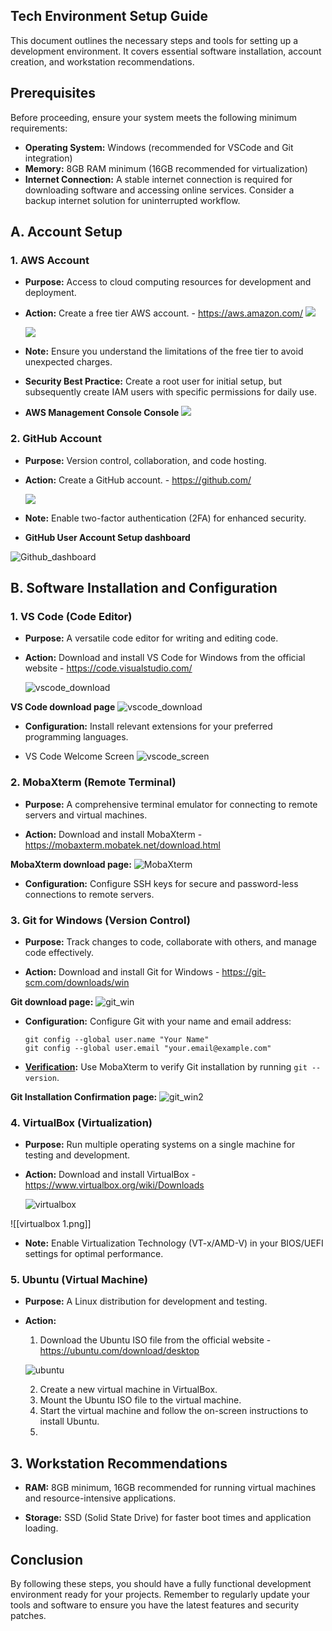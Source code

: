 
## Tech Environment Setup Guide

This document outlines the necessary steps and tools for setting up a development environment. It covers essential software installation, account creation, and workstation recommendations.

## Prerequisites

Before proceeding, ensure your system meets the following minimum requirements:

*   **Operating System:** Windows (recommended for VSCode and Git integration)
*   **Memory:** 8GB RAM minimum (16GB recommended for virtualization)
*   **Internet Connection:** A stable internet connection is required for downloading software and accessing online services. Consider a backup internet solution for uninterrupted workflow.

## A. Account Setup

### 1. AWS Account

*   **Purpose:** Access to cloud computing resources for development and deployment.
  
*   **Action:** Create a free tier AWS account. - https://aws.amazon.com/
    ![](https://github.com/istephenmichael/DevOps/blob/713a0f7e0b4d5e184816a4879287c579bf77219e/mini-projects/aws_free_tier.png)

    ![](https://github.com/istephenmichael/DevOps/blob/713a0f7e0b4d5e184816a4879287c579bf77219e/mini-projects/aws_signin.png)
  
*   **Note:** Ensure you understand the limitations of the free tier to avoid unexpected charges.
  
*   **Security Best Practice:** Create a root user for initial setup, but subsequently create IAM users with specific permissions for daily use.
  
* **AWS Management Console Console**
 ![](https://github.com/istephenmichael/DevOps/blob/e7114b839be95e6d8869b04a56869ccb0a8c1c0c/mini-projects/awsconsole.png)



### 2. GitHub Account

*   **Purpose:** Version control, collaboration, and code hosting.
  
*   **Action:** Create a GitHub account. - https://github.com/

     ![](https://github.com/istephenmichael/DevOps/blob/3fcb44acccca383659015c8c428ca8a23562b73f/mini-projects/github_home.png)
  
*   **Note:** Enable two-factor authentication (2FA) for enhanced security.
  
*  **GitHub User Account Setup dashboard**

  ![Github_dashboard](https://github.com/istephenmichael/DevOps/blob/ecf36556325819cdc3768f68cf34989ecd402644/mini-projects/githubnew.png)


## B. Software Installation and Configuration![]()

### 1. VS Code (Code Editor)

*   **Purpose:** A versatile code editor for writing and editing code.
  
*   **Action:** Download and install VS Code for Windows from the official website - https://code.visualstudio.com/

    ![vscode_download](https://github.com/istephenmichael/DevOps/blob/b6e6619935661404b93dea67c986ffeefb609b8d/mini-projects/vscode.png)
  
  **VS Code download page**
   ![vscode_download](https://github.com/istephenmichael/DevOps/blob/21372abac13f4439afb8d583882013ff769e32c8/mini-projects/vscode01.png)
  
*   **Configuration:** Install relevant extensions for your preferred programming languages.
  
* VS Code Welcome Screen
  ![vscode_screen](https://github.com/istephenmichael/DevOps/blob/21372abac13f4439afb8d583882013ff769e32c8/mini-projects/vscode02.png)

### 2. MobaXterm (Remote Terminal)

*   **Purpose:** A comprehensive terminal emulator for connecting to remote servers and virtual machines.
  
*   **Action:** Download and install MobaXterm - https://mobaxterm.mobatek.net/download.html
  
  **MobaXterm download page:** 
  ![MobaXterm](https://github.com/istephenmichael/DevOps/blob/21372abac13f4439afb8d583882013ff769e32c8/mini-projects/mobaxterm.png)
  
* **Configuration:** Configure SSH keys for secure and password-less connections to remote servers.

### 3. Git for Windows (Version Control)

*   **Purpose:** Track changes to code, collaborate with others, and manage code effectively.
  
*   **Action:** Download and install Git for Windows - https://git-scm.com/downloads/win
  
  **Git download page:** 
![git_win](https://github.com/istephenmichael/DevOps/blob/21372abac13f4439afb8d583882013ff769e32c8/mini-projects/git.png)

*   **Configuration:** Configure Git with your name and email address:

    ```
    git config --global user.name "Your Name"
    git config --global user.email "your.email@example.com"
    ```
*   **[Verification](pplx://action/followup):** Use MobaXterm to verify Git installation by running `git --version`.
  
  **Git Installation Confirmation page:** 
![git_win2](https://github.com/istephenmichael/DevOps/blob/21372abac13f4439afb8d583882013ff769e32c8/mini-projects/git-version.png)

### 4. VirtualBox (Virtualization)

*   **Purpose:** Run multiple operating systems on a single machine for testing and development.
*   **Action:** Download and install VirtualBox - https://www.virtualbox.org/wiki/Downloads
    
    ![virtualbox](https://github.com/istephenmichael/DevOps/blob/7e7a14245026fa94dd66ee9532c5c8dc5dcaf4a6/mini-projects/virtualbox.png)
       
  ![[virtualbox 1.png]]
*   **Note:** Enable Virtualization Technology (VT-x/AMD-V) in your BIOS/UEFI settings for optimal performance.

### 5. Ubuntu (Virtual Machine)

*   **Purpose:** A Linux distribution for development and testing.
*  **Action:**
    1.  Download the Ubuntu ISO file from the official website - https://ubuntu.com/download/desktop

    ![ubuntu](https://github.com/istephenmichael/DevOps/blob/f0717ea639a6a917a4e4f913ff9e0520edae4912/mini-projects/ubuntu.png)
    
    2.  Create a new virtual machine in VirtualBox.
    3.  Mount the Ubuntu ISO file to the virtual machine.
    4.  Start the virtual machine and follow the on-screen instructions to install Ubuntu.
    5.

## 3. Workstation Recommendations

*   **RAM:** 8GB minimum, 16GB recommended for running virtual machines and resource-intensive applications.
  
*   **Storage:** SSD (Solid State Drive) for faster boot times and application loading.

## Conclusion

By following these steps, you should have a fully functional development environment ready for your projects. Remember to regularly update your tools and software to ensure you have the latest features and security patches.
